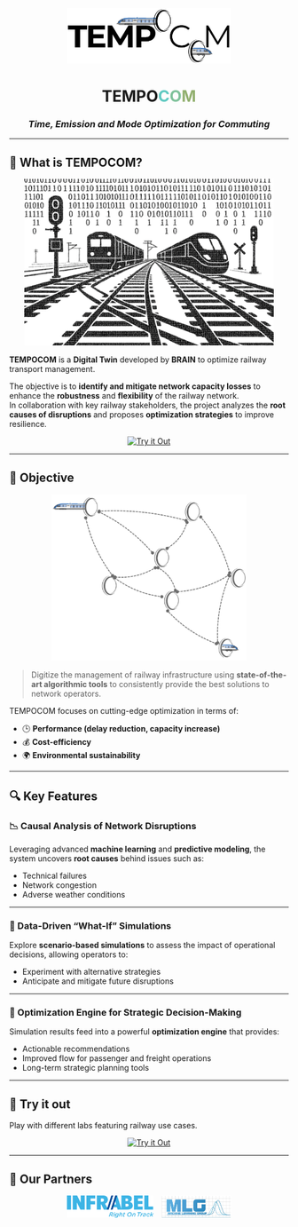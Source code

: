 <p align="center">
  <img src="assets/logo.png" alt="Image Description" height="100"/>
</p>

<h1 align="center">TEMPO<span style="color:#5ec9c1;">C</span><span style="color:#7fc29b;">O</span><span style="color:#92b06f;">M</span></h1>
<h3 align="center"><em>Time, Emission and Mode Optimization for Commuting</em></h3>

---

## 🚄 What is TEMPOCOM?

<p align="center">
  <img src="assets/digitaltwin.png" alt="Image Description" height="300"/>
</p>


**TEMPOCOM** is a **Digital Twin** developed by **BRAIN** to optimize railway transport management.

The objective is to **identify and mitigate network capacity losses** to enhance the **robustness** and **flexibility** of the railway network.  
In collaboration with key railway stakeholders, the project analyzes the **root causes of disruptions** and proposes **optimization strategies** to improve resilience.

<p align="center">
  <a href="https://tempocom.dtsc.be"><img src="https://img.shields.io/badge/PLAY-red?style=for-the-badge&logo=railway" alt="Try it Out"></a>
</p>

---

## 🎯 Objective

<p align="center">
  <img src="assets/illustration.png" alt="Image Description" height="300"/>
</p>

> Digitize the management of railway infrastructure using **state-of-the-art algorithmic tools** to consistently provide the best solutions to network operators.

TEMPOCOM focuses on cutting-edge optimization in terms of:
- 🕒 **Performance (delay reduction, capacity increase)**
- 💰 **Cost-efficiency**
- 🌍 **Environmental sustainability**

---

## 🔍 Key Features

### 📉 Causal Analysis of Network Disruptions
Leveraging advanced **machine learning** and **predictive modeling**, the system uncovers **root causes** behind issues such as:
- Technical failures  
- Network congestion  
- Adverse weather conditions

---

### 🔁 Data-Driven “What-If” Simulations
Explore **scenario-based simulations** to assess the impact of operational decisions, allowing operators to:
- Experiment with alternative strategies  
- Anticipate and mitigate future disruptions

---

### 🚦 Optimization Engine for Strategic Decision-Making
Simulation results feed into a powerful **optimization engine** that provides:
- Actionable recommendations  
- Improved flow for passenger and freight operations  
- Long-term strategic planning tools

---

## 🧪 Try it out

Play with different labs featuring railway use cases.

<p align="center">
  <a href="https://tempocom.dtsc.be"><img src="https://img.shields.io/badge/PLAY-red?style=for-the-badge&logo=railway" alt="Try it Out"></a>
</p>

---

## 🤝 Our Partners


<p align="center">
  <img src="assets/infrabel.png" alt="Infrabel" height="40" style="display:inline-block; margin-right:10px;"/>
  <img src="assets/mlg.png" alt="MLG" height="40" style="display:inline-block;"/>
</p>

